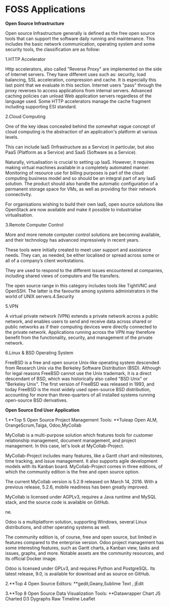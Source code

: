 # FOSS Applications

**Open Source Infrastructure**

Open source Infrastructure generally is defined as the free open source tools that can support the software daily running and maintenance. This includes the basic network communication, operating system and some security tools, the classification are as follow:

1.HTTP Accelerator

Http accelerators, also called "Reverse Proxy" are implemented on the side of Internet servers. They have different uses such as: security, load balancing, SSL acceleration, compression and cache. It is especially this last point that we evaluate in this section. Internet users "pass" through the proxy reverses to access applications from internal servers. Advanced caching policies can unload Web application servers regardless of the language used. Some HTTP accelerators manage the cache fragment including supporting ESI standard.

2.Cloud Computing

One of the key ideas concealed behind the somewhat vague concept of cloud computing is the abstraction of an application's platform at various levels.

This can include IaaS \(Infrastructure as a Service\) in particular, but also PaaS \(Platform as a Service\) and SaaS \(Software as a Service\).

Naturally, virtualisation is crucial to setting up IaaS. However, it requires making virtual machines available in a completely automated manner. Monitoring of resource use for billing purposes is part of the cloud computing business model and so should be an integral part of any IaaS solution. The product should also handle the automatic configuration of a permanent storage space for VMs, as well as providing for their network connectivity.

For organisations wishing to build their own IaaS, open source solutions like OpenStack are now available and make it possible to industrialise virtualisation.

3.Remote Computer Control

More and more remote computer control solutions are becoming available, and their technology has advanced impressively in recent years.

These tools were initially created to meet user support and assistance needs. They can, as needed, be either localised or spread across some or all of a company’s client workstations.

They are used to respond to the different issues encountered at companies, including shared views of computers and file transfers.

The open source range in this category includes tools like TightVNC and OpenSSH. The latter is the favourite among systems administrators in the world of UNIX servers.4.Security

5.VPN

A virtual private network \(VPN\) extends a private network across a public network, and enables users to send and receive data across shared or public networks as if their computing devices were directly connected to the private network. Applications running across the VPN may therefore benefit from the functionality, security, and management of the private network.

6.Linux & BSD Operating System

FreeBSD is a free and open source Unix-like operating system descended from Research Unix via the Berkeley Software Distribution \(BSD\). Although for legal reasons FreeBSD cannot use the Unix trademark, it is a direct descendant of BSD, which was historically also called "BSD Unix" or "Berkeley Unix". The first version of FreeBSD was released in 1993, and today FreeBSD is the most widely used open-source BSD distribution, accounting for more than three-quarters of all installed systems running open-source BSD derivatives.

**Open Source End User Application**

1.**Top 5 Open Source Project Management Tools: **Tuleap Open ALM, OrangeScrum,Taiga, Odoo,MyCollab

MyCollab is a multi-purpose solution which features tools for customer relationship management, document management, and project management. In this case, let's look at MyCollab-Project.

MyCollab-Project includes many features, like a Gantt chart and milestones, time tracking, and issue management. It also supports agile development models with its Kanban board. MyCollab-Project comes in three editions, of which the community edition is the free and open source option.

The current MyCollab version is 5.2.9 released on March 14, 2016. With a previous release, 5.2.6, mobile readiness has been greatly improved.

MyCollab is licensed under AGPLv3, requires a Java runtime and MySQL stack, and the source code is available on GitHub.

ne. 

Odoo is a multiplatform solution, supporting Windows, several Linux distributions, and other operating systems as well.

The community edition is, of course, free and open source, but limited in features compared to the enterprise version. Odoo project management has some interesting features, such as Gantt charts, a Kanban view, tasks and issues, graphs, and more. Notable assets are the community resources, and its official Docker image.

Odoo is licensed under GPLv3, and requires Python and PostgreSQL. Its latest release, 9.0, is available for download and as source on GitHub.

2.**Top 4 Open Source Editors: **gedit,Geany,Sublime Text , jEdit

3.**Top 8 Open Source Data Visualization Tools: **Datawrapper Chart JS Charted D3 Dygraphs Raw Timeline Leaflet

